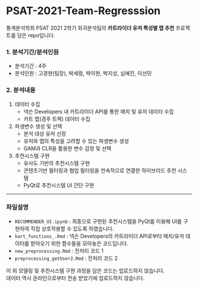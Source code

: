 # PSAT-2021-Team-Regresssion

통계분석학회 PSAT 2021 2학기 회귀분석팀의 **카트라이더 유저 특성별 맵 추천** 프로젝트를 담은 repo입니다.

### 1. 분석기간/분석인원
- 분석기간 : 4주
- 분석인원 : 고경현(팀장), 박세령, 박이현, 박지성, 심예진, 이선민  

### 2. 분석내용
1. 데이터 수집
    - 넥슨 Developers 내 카트라이더 API를 통한 매치 및 유저 데이터 수집
    - 카트 맵(경주 트랙) 데이터 수집
2. 파생변수 생성 및 선택
    - 분석 대상 유저 선정
    - 유저와 맵의 특성을 고려할 수 있는 파생변수 생성
    - GAM과 CLR을 활용한 변수 검정 및 선택
3. 추천시스템 구현
    - 유사도 기반의 추천시스템 구현
    - 콘텐츠기반 필터링과 협업 필터링을 연속적으로 연결한 하이브리드 추천 시스템
    - PyQt로 추천시스템 UI 간단 구현

-------
### 파일설명

- `RECOMMENDER_UI.ipynb` : 최종으로 구현된 추천시스템을 PyQt를 이용해 UI를 구현하여 직접 상호작용할 수 있도록 하였습니다.
- `kart_functions_.Rmd` : 넥슨 Developers의 카트라이더 API로부터 매치/유저 데이터를 받아오기 위한 함수들을 모아놓은 코드입니다.
- `new_preprocessing.Rmd` : 전처리 코드 1
- `preprocessing_getUser2.Rmd` : 전처리 코드 2  
  
이 외 모델링 및 추천시스템 구현 과정을 담은 코드는 업로드하지 않습니다.  
데이터 역시 온라인으로부터 전송 받았기에 업로드하지 않습니다.

